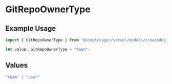 # GitRepoOwnerType

## Example Usage

```typescript
import { GitRepoOwnerType } from "@simplesagar/vercel/models/createdeploymentop.js";

let value: GitRepoOwnerType = "team";
```

## Values

```typescript
"team" | "user"
```